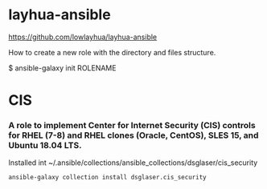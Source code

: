 # layhua-ansible

https://github.com/lowlayhua/layhua-ansible

How to create a new role with the directory and files structure.

$ ansible-galaxy init ROLENAME

# CIS 
### A role to implement Center for Internet Security (CIS) controls for RHEL (7-8) and RHEL clones (Oracle, CentOS), SLES 15, and Ubuntu 18.04 LTS.
Installed int ~/.ansible/collections/ansible_collections/dsglaser/cis_security
```
ansible-galaxy collection install dsglaser.cis_security
```

